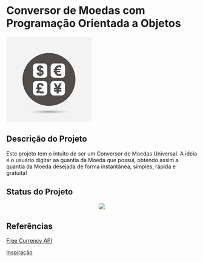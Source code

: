 ﻿# Conversor de Moedas com Programação Orientada a Objetos


![Conversor de Moedas com POO](img1.png)

## Descrição do Projeto

Este projeto tem o intuito de ser um Conversor de Moedas Universal. A ideia é o usuário digitar aa quantia da Moeda que possui, obtendo assim a quantia da Moeda desejada de forma instantânea, simples, rápida e gratuita!

## Status do Projeto

<p align="center">
<img src="http://img.shields.io/static/v1?label=STATUS&message=EM%20DESENVOLVIMENTO&color=GREEN&style=for-the-badge"/>
</p>

## Referências

[Free Currency API](https://free.currencyconverterapi.com/)

[Inspiração](https://www.youtube.com/watch?v=9BwJKlLu9Ug&ab_channel=IuryRosal)
